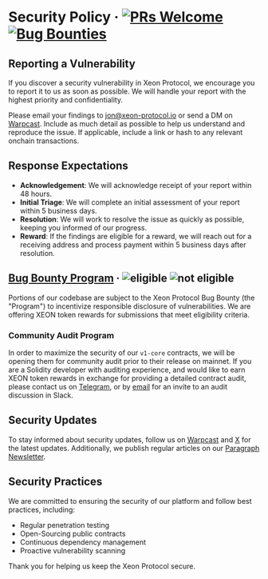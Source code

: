 # Security Policy &middot; [![PRs Welcome](https://img.shields.io/badge/PRs-welcome-darkgreen.svg)](CONTRIBUTING.md) [![Bug Bounties](https://img.shields.io/badge/Bug_Bounties-open-darkgreen.svg)](bug-bounties.md)

## Reporting a Vulnerability

If you discover a security vulnerability in Xeon Protocol, we encourage you to report it to us as soon as possible. We will handle your report with the highest priority and confidentiality.

Please email your findings to [jon@xeon-protocol.io](mailto:jon@xeon-protocol.io) or send a DM on [Warpcast](https://warpcast.com/jonbray.eth). Include as much detail as possible to help us understand and reproduce the issue.
If applicable, include a link or hash to any relevant onchain transactions.

## Response Expectations

- **Acknowledgement**: We will acknowledge receipt of your report within 48 hours.
- **Initial Triage**: We will complete an initial assessment of your report within 5 business days.
- **Resolution**: We will work to resolve the issue as quickly as possible, keeping you informed of our progress.
- **Reward**: If the findings are eligible for a reward, we will reach out for a receiving address and process payment within 5 business days after resolution.

## [Bug Bounty Program](https://github.com/xeon-protocol/xeon-dapp/blob/main/bug-bounty.md) &middot; ![eligible](https://img.shields.io/badge/v1--core-eligible-darkgreen.svg) ![not eligible](https://img.shields.io/badge/xeon--dapp-not_eligible-red.svg)

Portions of our codebase are subject to the Xeon Protocol Bug Bounty (the "Program") to incentivize responsible disclosure of vulnerabilities. We are offering XEON token rewards for submissions that meet eligibility criteria.

### Community Audit Program

In order to maximize the security of our `v1-core` contracts, we will be opening them for community audit prior to their release on mainnet. If you are a Solidity developer with auditing experience, and would like to earn XEON token rewards in exchange for providing a detailed contract audit, please contact us on [Telegram](https://t.me/XeonProtocolPortal), or by [email](mailto:jon@xeon-protocol.io) for an invite to an audit discussion in Slack.

## Security Updates

To stay informed about security updates, follow us on [Warpcast](https://warpcast.com/xeonprotocol) and [X](https://x.com/xeonprotocol) for the latest updates. Additionally, we publish regular articles on our [Paragraph Newsletter](https://paragraph.xyz/@xeon-protocol).

## Security Practices

We are committed to ensuring the security of our platform and follow best practices, including:

- Regular penetration testing
- Open-Sourcing public contracts
- Continuous dependency management
- Proactive vulnerability scanning

Thank you for helping us keep the Xeon Protocol secure.
